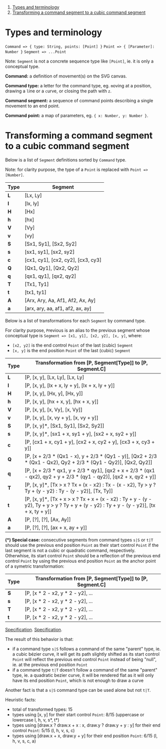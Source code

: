 
1. [Types and terminology](#types-and-terminology)
2. [Transforming a command segment to a cubic command segment](#transforming-a-command-segment-to-a-cubic-command-segment)

# Types and terminology

`Command => { type: String, points: [Point] }`
`Point => { [Parameter]: Number }`
`Segment => ...Point`

Note: `Segment` is not a concrete sequence type like `[Point]`, ie. it is only a conceptual type.

**Command:** a definition of movement(s) on the SVG canvas.

**Command type:** a letter for the command type, eg. `m`oving at a position, drawing a `l`ine or a `c`urve, or closing the path with `z`.

**Command segment:** a sequence of command points describing a single movement to an end point.

**Command point:** a map of parameters, eg. `{ x: Number, y: Number }`.

# Transforming a command segment to a cubic command segment

Below is a list of `Segment` definitions sorted by `Command` type.

Note: for clarity purpose, the type of a `Point` is replaced with `Point => [Number]`.

| Type  | Segment                            |
| ----- | ---------------------------------- |
| **L** | [Lx, Ly]                           |
| **l** | [lx, ly]                           |
| **H** | [Hx]                               |
| **h** | [hx]                               |
| **V** | [Vy]                               |
| **v** | [vy]                               |
| **S** | [Sx1, Sy1], [Sx2, Sy2]             |
| **s** | [sx1, sy1], [sx2, sy2]             |
| **c** | [cx1, cy1], [cx2, cy2], [cx3, cy3] |
| **Q** | [Qx1, Qy1], [Qx2, Qy2]             |
| **q** | [qx1, qy1], [qx2, qy2]             |
| **T** | [Tx1, Ty1]                         |
| **t** | [tx1, ty1]                         |
| **A** | [Arx, Ary, Aa, Af1, Af2, Ax, Ay]   |
| **a** | [arx, ary, aa, af1, af2, ax, ay]   |

Below is a list of transformations for each `Segment` by command type.

For clarity purpose, `P`revious is an alias to the previous segment whose conceptual type is `Segment => [x1, y1], [x2, y2], [x, y]`, where:

- `[x2, y2]` is the end control `Point` of the last (cubic) `Segment`
- `[x, y]` is the end position `Point` of the last (cubic) `Segment`

| Type  | Transformation from [P, Segment[Type]] to [P, Segment.C]              |
| ----- | --------------------------------------------------------------------- |
| **L** | [P, [x, y], [Lx, Ly], [Lx, Ly]                                        |
| **l** | [P, [x, y], [lx + x, ly + y], [lx + x, ly + y]]                       |
| **H** | [P, [x, y], [Hx, y], [Hx, y]]                                         |
| **h** | [P, [x, y], [hx + x, y], [hx + x, y]]                                 |
| **V** | [P, [x, y], [x, Vy], [x, Vy]]                                         |
| **v** | [P, [x, y], [x, vy + y], [x, vy + y]]                                 |
| **S** | [P, [x, y]*, [Sx1, Sy1], [Sx2, Sy2]]                                  |
| **s** | [P, [x, y]*, [sx1 + x, sy1 + y], [sx2 + x, sy2 + y]]                  |
| **c** | [P, [cx1 + x, cy1 + y], [cx2 + x, cy2 + y], [cx3 + x, cy3 + y]]       |
| **Q** | [P, [x + 2/3 * (Qx1 - x), y + 2/3 * (Qy1 - y)], [Qx2 + 2/3 * (Qx1 - Qx2), Qy2 + 2/3 * (Qy1 - Qy2)], [Qx2, Qy2]] |
| **q** | [P, [x + 2/3 * qx1, y + 2/3 * qy1], [qx2 + x + 2/3 * (qx1 - qx2), qy2 + y + 2/3 * (qy1 - qy2)], [qx2 + x, qy2 + y]] |
| **T** | [P, [x, y]*, [Tx > x ? Tx + (x - x2) : Tx - (x - x2), Ty > y ? Ty + (y - y2) : Ty - (y - y2)], [Tx, Ty]] |
| **t** | [P, [x, y]*, [Tx + x > x ? Tx + x + (x - x2) : Ty + y - (y - y2), Ty + y > y ? Ty + y + (y - y2) : Ty + y - (y - y2)], [tx + x, ty + y]] |
| **A** | [P, [?], [?], [Ax, Ay]]                                               |
| **a** | [P, [?], [?], [ax + x, ay + y]]                                       |

**(*) Special case:** consecutive segments from command types `s|S` or `t|T` should use the previous end position `Point` as their start control `Point` if the last segment is not a cubic or quadratic command, respectively. Otherwhise, its start control `Point` should be a reflection of the previous end control `Point` by using the previous end position `Point` as the anchor point of a symetric transformation:

| Type  | Transformation from [P, Segment[Type]] to [P, Segment.C] |
| ----- | -------------------------------------------------------- |
| **S** | [P, [x * 2 - x2, y * 2 - y2], ...                        |
| **s** | [P, [x * 2 - x2, y * 2 - y2], ...                        |
| **T** | [P, [x * 2 - x2, y * 2 - y2], ...                        |
| **t** | [P, [x * 2 - x2, y * 2 - y2], ...                        |

[Specification](https://www.w3.org/TR/SVG11/paths.html#PathDataCubicBezierCommands).
[Specification](https://www.w3.org/TR/SVG11/implnote.html#PathElementImplementationNotes).

The result of this behavior is that:

- if a command type `s|S` follows a command of the same "parent" type, ie. a cubic bézier curve, it will get its path slightly shifted as its start control `Point` will reflect the previous end control `Point` instead of being "null", ie. at the previous end position `Point`
- if a command type `t|T` doesn't follow a command of the same "parent" type, ie. a quadratic bezier curve, it will be rendered flat as it will only have its end position `Point`, which is not enough to draw a curve

Another fact is that a `s|S` command type can be used alone but not `t|T`.

Heuristic facts:

- total of transformed types: 15
- types using [x, y] for their start control `Point`: 8/15 (uppercase or lowercase l, h, v, s*, t*)
- types using [draw.x ? draw.x + x : x, draw.y ? draw.y + y : y] for their end control `Point`: 5/15 (l, h, v, s, c)
- types using [draw.x + x, draw.y + y] for their end position `Point`: 6/15 (l, h, v, s, c, a)

